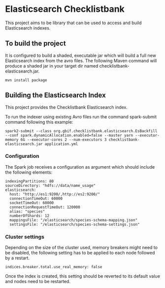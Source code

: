 # Elasticsearch Checklistbank

This project aims to be library that can be used to access and build Elasticsearch indexes.


## To build the project

It is configured to build a shaded, executable jar which will build a full new Elasticsearch index from the avro files. 
The following Maven command will produce a shaded jar in your target dir named checklistbank-elasticsearch.jar.

```
mvn install package
```


## Building the Elasticsearch Index

This project provides the Checklistbank Elasticsearch index.

To run the indexer using existing Avro files run the command spark-submit command following this example:

```
spark2-submit --class org.gbif.checklistbank.elasticsearch.EsBackfill --conf spark.dynamicAllocation.enabled=false --master yarn --executor-memory 6G --executor-cores 2 --num-executors 3 checklistbank-elasticsearch.jar application.yml
```

### Configuration
The Spark job receives a configuration as argument which should include the following elements:

```
indexingPartitions: 80
sourceDirectory: "hdfs://data/name_usage"
elasticsearch:
  host: "http://es1:9200/,http://es2:9200/"
  connectionTimeOut: 60000
  socketTimeOut: 60000
  connectionRequestTimeOut: 120000
  alias: "species"
  numberOfShards: 12
  mappingsFile: "/elasticsearch/species-schema-mapping.json"
  settingsFile: "/elasticsearch/species-schema-settings.json"
```

### Cluster settings
Depending on the size of the cluster used, memory breakers might need to be disabled, the following setting has to be applied to each node followed by a restart.

```
indices.breaker.total.use_real_memory: false
```

Once the index is created, this setting should be reverted to its default value and nodes need to be restarted.

